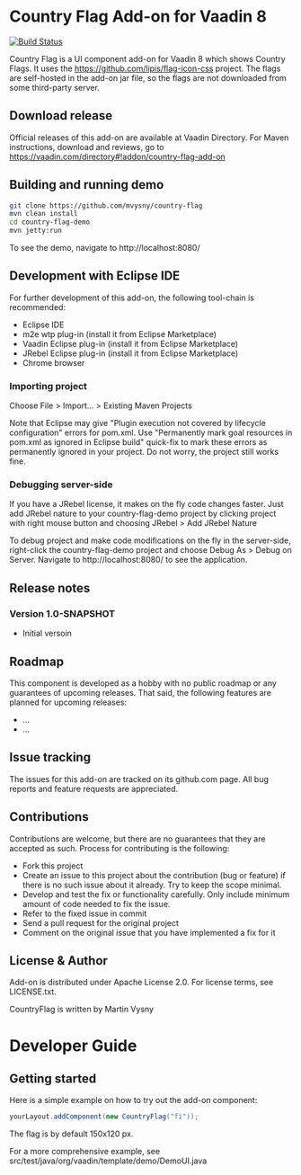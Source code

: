# Country Flag Add-on for Vaadin 8

[![Build Status](https://travis-ci.org/mvysny/country-flag.svg?branch=master)](https://travis-ci.org/mvysny/country-flag)

Country Flag is a UI component add-on for Vaadin 8 which shows Country Flags. It uses the https://github.com/lipis/flag-icon-css
project. The flags are self-hosted in the add-on jar file, so the flags are not downloaded from some third-party server.

## Download release

Official releases of this add-on are available at Vaadin Directory. For Maven instructions, download and reviews, go to https://vaadin.com/directory#!addon/country-flag-add-on

## Building and running demo

```bash
git clone https://github.com/mvysny/country-flag
mvn clean install
cd country-flag-demo
mvn jetty:run
```

To see the demo, navigate to http://localhost:8080/

## Development with Eclipse IDE

For further development of this add-on, the following tool-chain is recommended:
- Eclipse IDE
- m2e wtp plug-in (install it from Eclipse Marketplace)
- Vaadin Eclipse plug-in (install it from Eclipse Marketplace)
- JRebel Eclipse plug-in (install it from Eclipse Marketplace)
- Chrome browser

### Importing project

Choose File > Import... > Existing Maven Projects

Note that Eclipse may give "Plugin execution not covered by lifecycle configuration" errors for pom.xml. Use "Permanently mark goal resources in pom.xml as ignored in Eclipse build" quick-fix to mark these errors as permanently ignored in your project. Do not worry, the project still works fine. 

### Debugging server-side

If you have a JRebel license, it makes on the fly code changes faster. Just add JRebel nature to your country-flag-demo project by clicking project with right mouse button and choosing JRebel > Add JRebel Nature

To debug project and make code modifications on the fly in the server-side, right-click the country-flag-demo project and choose Debug As > Debug on Server. Navigate to http://localhost:8080/ to see the application.

## Release notes

### Version 1.0-SNAPSHOT
- Initial versoin

## Roadmap

This component is developed as a hobby with no public roadmap or any guarantees of upcoming releases. That said, the following features are planned for upcoming releases:
- ...
- ...

## Issue tracking

The issues for this add-on are tracked on its github.com page. All bug reports and feature requests are appreciated. 

## Contributions

Contributions are welcome, but there are no guarantees that they are accepted as such. Process for contributing is the following:
- Fork this project
- Create an issue to this project about the contribution (bug or feature) if there is no such issue about it already. Try to keep the scope minimal.
- Develop and test the fix or functionality carefully. Only include minimum amount of code needed to fix the issue.
- Refer to the fixed issue in commit
- Send a pull request for the original project
- Comment on the original issue that you have implemented a fix for it

## License & Author

Add-on is distributed under Apache License 2.0. For license terms, see LICENSE.txt.

CountryFlag is written by Martin Vysny

# Developer Guide

## Getting started

Here is a simple example on how to try out the add-on component:

```java
yourLayout.addComponent(new CountryFlag("fi"));
```

The flag is by default 150x120 px.

For a more comprehensive example, see src/test/java/org/vaadin/template/demo/DemoUI.java
